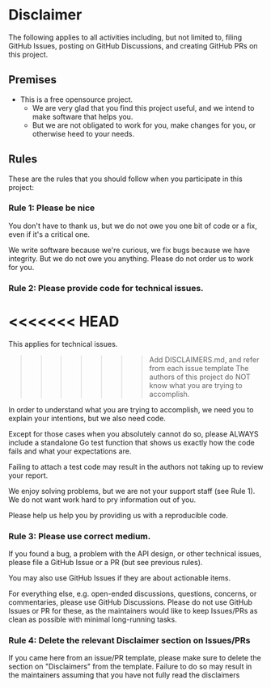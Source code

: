 # Disclaimer

The following applies to all activities including, but not limited to, filing GitHub Issues, posting on GitHub Discussions, and creating GitHub PRs on this project.

## Premises

* This is a free opensource project.
  * We are very glad that you find this project useful, and we intend to make software that helps you.
  * But we are not obligated to work for you, make changes for you, or otherwise heed to your needs.

## Rules

These are the rules that you should follow when you participate in this project:

### Rule 1: Please be nice

You don't have to thank us, but we do not owe you one bit of code or a fix, even if it's a critical one.

We write software because we're curious, we fix bugs because we have integrity. But we do not owe you anything. Please do not order us to work for you.

### Rule 2: Please provide code for technical issues.

<<<<<<< HEAD
=======
This applies for technical issues.

>>>>>>> Add DISCLAIMERS.md, and refer from each issue template
The authors of this project do NOT know what you are trying to accomplish.

In order to understand what you are trying to accomplish, we need you to explain your intentions, but we also need code.

Except for those cases when you absolutely cannot do so, please ALWAYS include a standalone Go test function that shows us exactly how the code fails and what your expectations are. 

Failing to attach a test code may result in the authors not taking up to review your report.

We enjoy solving problems, but we are not your support staff (see Rule 1). We do not want work hard to pry information out of you.

Please help us help you by providing us with a reproducible code.

### Rule 3: Please use correct medium.

If you found a bug, a problem with the API design, or other technical issues, please file a GitHub Issue or a PR (but see previous rules).

You may also use GitHub Issues if they are about actionable items.

For everything else, e.g. open-ended discussions, questions, concerns, or commentaries, please use GitHub Discussions. Please do not use GitHub Issues or PR for these, as the maintainers would like to keep Issues/PRs as clean as possible with minimal long-running tasks.

### Rule 4: Delete the relevant Disclaimer section on Issues/PRs

If you came here from an issue/PR template, please make sure to delete the section on "Disclaimers" from the template.
Failure to do so may result in the maintainers assuming that you have not fully read the disclaimers


